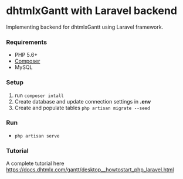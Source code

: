 dhtmlxGantt with Laravel backend
==============

Implementing backend for dhtmlxGantt using Laravel framework.


### Requirements

- PHP 5.6+
- [Composer](https://getcomposer.org/)
- MySQL

### Setup

1. run `composer intall`
2. Create database and update connection settings in **.env**
3. Create and populate tables `php artisan migrate --seed`

### Run

- `php artisan serve`

### Tutorial

A complete tutorial here https://docs.dhtmlx.com/gantt/desktop__howtostart_php_laravel.html

